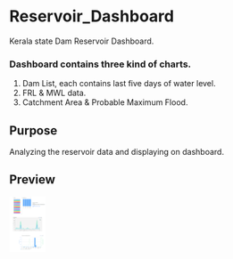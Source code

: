 # Reservoir_Dashboard
Kerala state Dam Reservoir Dashboard.

### Dashboard contains three kind of charts.
1. Dam List, each contains last five days of water level.
2. FRL & MWL data.
3. Catchment Area & Probable Maximum Flood.


## Purpose
Analyzing the reservoir data and displaying on dashboard.


## Preview

<img src="/src/img/dashboard.png" height="100">
